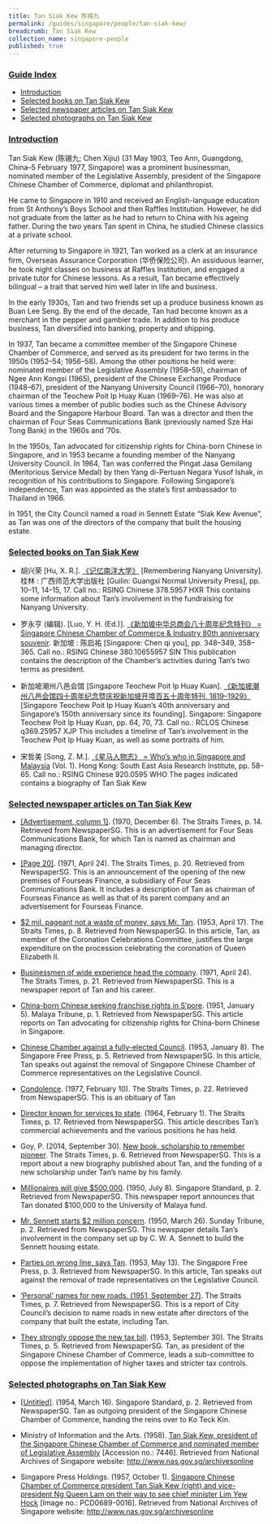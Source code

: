 ```yaml
---
title: Tan Siak Kew 陈锡九
permalink: /guides/singapore/people/tan-siak-kew/
breadcrumb: Tan Siak Kew
collection_name: singapore-people
published: true
---
```


### <u>Guide Index</u>

* [Introduction](#introduction)
* [Selected books on Tan Siak Kew](#selected-books-on-tan-siak-kew)
* [Selected newspaper articles on Tan Siak Kew](#selected-newspaper-articles-on-tan-siak-kew)
* [Selected photographs on Tan Siak Kew](#selected-photographs-on-tan-siak-kew)

### <u>Introduction</u>

Tan Siak Kew (陈锡九; Chen Xijiu) (31 May 1903, Teo Ann, Guangdong, China–5 February 1977, Singapore) was a prominent businessman, nominated member of the Legislative Assembly, president of the Singapore Chinese Chamber of Commerce, diplomat and philanthropist.

He came to Singapore in 1910 and received an English-language education from St Anthony’s Boys School and then Raffles Institution. However, he did not graduate from the latter as he had to return to China with his ageing father. During the two years Tan spent in China, he studied Chinese classics at a private school.

After returning to Singapore in 1921, Tan worked as a clerk at an insurance firm, Overseas Assurance Corporation (华侨保险公司). An assiduous learner, he took night classes on business at Raffles Institution, and engaged a private tutor for Chinese lessons. As a result, Tan became effectively bilingual – a trait that served him well later in life and business.

In the early 1930s, Tan and two friends set up a produce business known as Buan Lee Seng. By the end of the decade, Tan had become known as a merchant in the pepper and gambier trade. In addition to his produce business, Tan diversified into banking, property and shipping.

In 1937, Tan became a committee member of the Singapore Chinese Chamber of Commerce, and served as its president for two terms in the 1950s (1952–54; 1956–58). Among the other positions he held were: nominated member of the Legislative Assembly (1958–59), chairman of Ngee Ann Kongsi (1965), president of the Chinese Exchange Produce (1948–67), president of the Nanyang University Council (1966–70), honorary chairman of the Teochew Poit Ip Huay Kuan (1969­–76). He was also at various times a member of public bodies such as the Chinese Advisory Board and the Singapore Harbour Board. Tan was a director and then the chairman of Four Seas Communications Bank (previously named Sze Hai Tong Bank) in the 1960s and ’70s.

In the 1950s, Tan advocated for citizenship rights for China-born Chinese in Singapore, and in 1953 became a founding member of the Nanyang University Council. In 1964, Tan was conferred the Pingat Jasa Gemilang (Meritorious Service Medal) by then Yang di-Pertuan Negara Yusof Ishak, in recognition of his contributions to Singapore. Following Singapore’s independence, Tan was appointed as the state’s first ambassador to Thailand in 1966.

In 1951, the City Council named a road in Sennett Estate “Siak Kew Avenue”, as Tan was one of the directors of the company that built the housing estate.


### <u>Selected books on Tan Siak Kew</u>

* 胡兴荣 [Hu, X. R.]. [《记忆南洋大学》](http://eservice.nlb.gov.sg/item_holding_s.aspx?bid=12772355) [Remembering Nanyang University]. 桂林 : 广西师范大学出版社 [Guilin: Guangxi Normal University Press], pp. 10–11, 14–15, 17.
Call no.: RSING Chinese 378.5957 HXR
This contains some information about Tan’s involvement in the fundraising for Nanyang University.


* 罗永亨 (编辑). [Luo, Y. H. (Ed.)]. [《新加坡中华总商会八十周年纪念特刊》 = Singapore Chinese Chamber of Commerce & Industry 80th anniversary souvenir](http://eservice.nlb.gov.sg/item_holding_s.aspx?bid=84468006). 新加坡 : 陈启祐 [Singapore: Chen qi you], pp. 348–349, 358–365.
Call no.: RSING Chinese 380.10655957 SIN
This publication contains the description of the Chamber’s activities during Tan’s two terms as president.


* 新加坡潮州八邑会馆 [Singapore Teochew Poit Ip Huay Kuan]. [《新加坡潮州八邑会馆四十周年纪念暨庆祝新加坡开埠百五十周年特刊, 1819­­–1929》](http://eservice.nlb.gov.sg/item_holding_s.aspx?bid=200024296) [Singapore Teochew Poit Ip Huay Kuan’s 40th anniversary and Singapore’s 150th anniversary since its founding]. Singapore: Singapore Teochew Poit Ip Huay Kuan, pp. 64, 70, 73.
Call no.: RCLOS Chinese q369.25957 XJP
This includes a timeline of Tan’s involvement in the Teochew Poit Ip Huay Kuan, as well as some portraits of him.


* 宋哲美 [Song, Z. M.]. [《星马人物志》 = Who’s who in Singapore and Malaysia](http://eservice.nlb.gov.sg/item_holding_s.aspx?bid=13053178) (Vol. 1). Hong Kong: South East Asia Research Institute, pp. 58–65.
Call no.: RSING Chinese 920.0595 WHO
The pages indicated contains a biography of Tan Siak Kew


### <u>Selected newspaper articles on Tan Siak Kew</u>

* [[Advertisement, column 1]](http://eresources.nlb.gov.sg/newspapers/Digitised/Article/straitstimes19701206-1.2.94.1). (1970, December 6). The Straits Times, p. 14. Retrieved from NewspaperSG.
This is an advertisement for Four Seas Communications Bank, for which Tan is named as chairman and managing director.


* [[Page 20]](http://eresources.nlb.gov.sg/newspapers/Digitised/Page/straitstimes19710424-1.1.20). (1971, April 24). The Straits Times, p. 20. Retrieved from NewspaperSG.
This is an announcement of the opening of the new premises of Fourseas Finance, a subsidiary of Four Seas Communications Bank. It includes a description of Tan as chairman of Fourseas Finance as well as that of its parent company and an advertisement for Fourseas Finance.


* [$2 mil. pageant not a waste of money, says Mr. Tan](http://eresources.nlb.gov.sg/newspapers/Digitised/Article/straitstimes19530417-1.2.143). (1953, April 17). The Straits Times, p. 8. Retrieved from NewspaperSG.
In this article, Tan, as member of the Coronation Celebrations Committee, justifies the large expenditure on the procession celebrating the coronation of Queen Elizabeth II.


* [Businessmen of wide experience head the company](http://eresources.nlb.gov.sg/newspapers/Digitised/Article/straitstimes19710424-1.2.149.5). (1971, April 24). The Straits Times, p. 21. Retrieved from NewspaperSG.
This is a newspaper report of Tan and his career.


* [China-born Chinese seeking franchise rights in S’pore](http://eresources.nlb.gov.sg/newspapers/Digitised/Article/maltribune19510105-1.2.11). (1951, January 5). Malaya Tribune, p. 1. Retrieved from NewspaperSG.
This article reports on Tan advocating for citizenship rights for China-born Chinese in Singapore.


* [Chinese Chamber against a fully-elected Council](http://eresources.nlb.gov.sg/newspapers/Digitised/Article/freepress19530108-1.2.77). (1953, January 8). The Singapore Free Press, p. 5. Retrieved from NewspaperSG.
In this article, Tan speaks out against the removal of Singapore Chinese Chamber of Commerce representatives on the Legislative Council.


* [Condolence](http://eresources.nlb.gov.sg/newspapers/Digitised/Article/straitstimes19770210-1.2.89). (1977, February 10). The Straits Times, p. 22. Retrieved from NewspaperSG.
This is an obituary of Tan


* [Director known for services to state](http://eresources.nlb.gov.sg/newspapers/Digitised/Article/straitstimes19640201-1.2.132). (1964, February 1). The Straits Times, p. 17. Retrieved from NewspaperSG.
This article describes Tan’s commercial achievements and the various positions he has held.


* Goy, P. (2014, September 30). [New book, scholarship to remember pioneer](http://eresources.nlb.gov.sg/newspapers/Digitised/Article/straitstimes20140930-1.2.29.14). The Straits Times, p. 6. Retrieved from NewspaperSG.
This is a report about a new biography published about Tan, and the funding of a new scholarship under Tan’s name by his family.


* [Millionaires will give $500,000](http://eresources.nlb.gov.sg/newspapers/Digitised/Article/singstandard19500708-1.2.31). (1950, July 8). Singapore Standard, p. 2. Retrieved from NewspaperSG.
This newspaper report announces that Tan donated $100,000 to the University of Malaya fund.

* [Mr. Sennett starts $2 million concern](http://eresources.nlb.gov.sg/newspapers/Digitised/Article/sundaytribune19500326-1.2.25). (1950, March 26). Sunday Tribune, p. 2. Retrieved from NewspaperSG.
This newspaper details Tan’s involvement in the company set up by C. W. A. Sennett to build the Sennett housing estate.


* [Parties on wrong line, says Tan](http://eresources.nlb.gov.sg/newspapers/Digitised/Article/freepress19530513-1.2.25). (1953, May 13). The Singapore Free Press, p. 3. Retrieved from NewspaperSG.
In this article, Tan speaks out against the removal of trade representatives on the Legislative Council.


* [‘Personal’ names for new roads. (1951, September 27)](http://eresources.nlb.gov.sg/newspapers/Digitised/Article/straitstimes19510927-1.2.118). The Straits Times, p. 7. Retrieved from NewspaperSG.
This is a report of City Council’s decision to name roads in new estate after directors of the company that built the estate, including Tan.


* [They strongly oppose the new tax bill](http://eresources.nlb.gov.sg/newspapers/Digitised/Article/straitstimes19530930-1.2.74). (1953, September 30). The Straits Times, p. 5. Retrieved from NewspaperSG.
Tan, as president of the Singapore Chinese Chamber of Commerce, leads a sub-committee to oppose the implementation of higher taxes and stricter tax controls.

### <u>Selected photographs on Tan Siak Kew</u>

* [[Untitled]](http://eresources.nlb.gov.sg/newspapers/Digitised/Article/singstandard19540316-1.2.23). (1954, March 16). Singapore Standard, p. 2. Retrieved from NewspaperSG.
Tan as outgoing president of the Singapore Chinese Chamber of Commerce, handing the reins over to Ko Teck Kin.


* Ministry of Information and the Arts. (1958). [Tan Siak Kew, president of the Singapore Chinese Chamber of Commerce and nominated member of Legislative Assembly](http://www.nas.gov.sg/archivesonline/photographs/record-details/d0c1adff-1161-11e3-83d5-0050568939ad) [Accession no.: 7446]. Retrieved from National Archives of Singapore website: http://www.nas.gov.sg/archivesonline


* Singapore Press Holdings. (1957, October 1). [Singapore Chinese Chamber of Commerce president Tan Siak Kew (right) and vice-president Ng Queen Lam on their way to see chief minister Lim Yew Hock](http://www.nas.gov.sg/archivesonline/photographs/record-details/9f2e7874-1162-11e3-83d5-0050568939ad) [Image no.: PCD0689-0016]. Retrieved from National Archives of Singapore website: http://www.nas.gov.sg/archivesonline